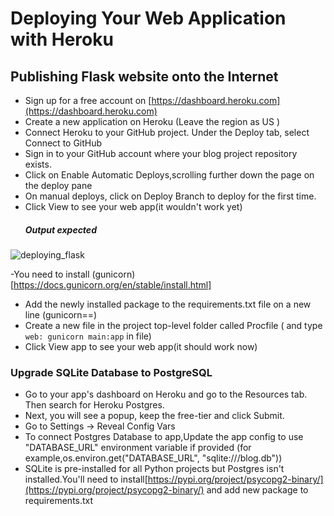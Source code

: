 # Deploying Your Web Application with Heroku
## Publishing Flask website onto the Internet
- Sign up for a free account on [https://dashboard.heroku.com](https://dashboard.heroku.com)
- Create a new application on Heroku (Leave the region as US )
- Connect Heroku to your GitHub project. Under the Deploy tab, select Connect to GitHub
- Sign in to your GitHub account where your blog project repository exists.
- Click on Enable Automatic Deploys,scrolling further down the page on the deploy pane
- On manual deploys, click on Deploy Branch to deploy for the first time.
- Click View to see your web app(it wouldn't work yet)
  ##### Output expected

![deploying_flask](https://user-images.githubusercontent.com/101118595/184251346-d95a792c-7516-41df-99f9-11b4a1dbeb7f.png)

-You need to install (gunicorn)[https://docs.gunicorn.org/en/stable/install.html]
- Add the newly installed package to the requirements.txt file on a new line (gunicorn==<version number>)
- Create a new file in the project top-level folder called Procfile ( and type `web: gunicorn main:app` in file)
- Click View app to see your web app(it should work now)
###  Upgrade SQLite Database to PostgreSQL
- Go to your app's dashboard on Heroku and go to the Resources tab. Then search for Heroku Postgres.
- Next, you will see a popup, keep the free-tier and click Submit. 
- Go to Settings -> Reveal Config Vars
- To connect Postgres Database to app,Update the app config to use "DATABASE_URL" environment variable if provided (for example,os.environ.get("DATABASE_URL",  "sqlite:///blog.db"))
- SQLite is pre-installed for all Python projects but Postgres isn't installed.You'll need to install[https://pypi.org/project/psycopg2-binary/](https://pypi.org/project/psycopg2-binary/) and add new package to requirements.txt
